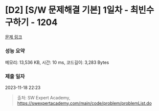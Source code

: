 # [D2] [S/W 문제해결 기본] 1일차 - 최빈수 구하기 - 1204 

[문제 링크](https://swexpertacademy.com/main/code/problem/problemDetail.do?contestProbId=AV13zo1KAAACFAYh) 

### 성능 요약

메모리: 13,536 KB, 시간: 10 ms, 코드길이: 3,283 Bytes

### 제출 일자

2023-11-18 22:23



> 출처: SW Expert Academy, https://swexpertacademy.com/main/code/problem/problemList.do
